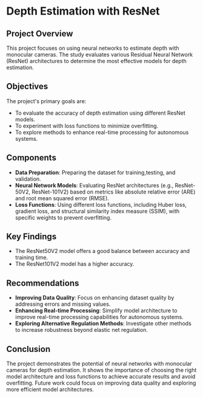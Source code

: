 # Depth Estimation with ResNet

## Project Overview
This project focuses on using neural networks to estimate depth with monocular cameras. The study evaluates various Residual Neural Network (ResNet) architectures to determine the most effective models for depth estimation.

## Objectives
The project's primary goals are:
- To evaluate the accuracy of depth estimation using different ResNet models.
- To experiment with loss functions to minimize overfitting.
- To explore methods to enhance real-time processing for autonomous systems.

## Components
- **Data Preparation**: Preparing the dataset for training,testing, and validation.
- **Neural Network Models**: Evaluating ResNet architectures (e.g., ResNet-50V2, ResNet-101V2) based on metrics like absolute relative error (ARE) and root mean squared error (RMSE).
- **Loss Functions**: Using different loss functions, including Huber loss, gradient loss, and structural similarity index measure (SSIM), with specific weights to prevent overfitting.

## Key Findings
- The ResNet50V2 model offers a good balance between accuracy and training time.
- The ResNet101V2 model has a higher accuracy.


## Recommendations
- **Improving Data Quality**: Focus on enhancing dataset quality by addressing errors and missing values.
- **Enhancing Real-time Processing**: Simplify model architecture to improve real-time processing capabilities for autonomous systems.
- **Exploring Alternative Regulation Methods**: Investigate other methods to increase robustness beyond elastic net regulation.

## Conclusion
The project demonstrates the potential of neural networks with monocular cameras for depth estimation. It shows the importance of choosing the right model architecture and loss functions to achieve accurate results and avoid overfitting. Future work could focus on improving data quality and exploring more efficient model architectures.
